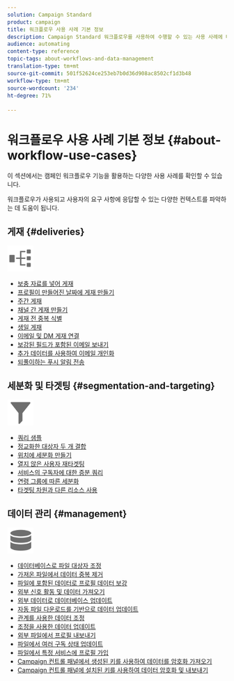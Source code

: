 ```yaml
---
solution: Campaign Standard
product: campaign
title: 워크플로우 사용 사례 기본 정보
description: Campaign Standard 워크플로우를 사용하여 수행할 수 있는 사용 사례에 대해 자세히 알아보십시오.
audience: automating
content-type: reference
topic-tags: about-workflows-and-data-management
translation-type: tm+mt
source-git-commit: 501f52624ce253eb7b0d36d908ac8502cf1d3b48
workflow-type: tm+mt
source-wordcount: '234'
ht-degree: 71%

---
```



# 워크플로우 사용 사례 기본 정보 {#about-workflow-use-cases}

이 섹션에서는 캠페인 워크플로우 기능을 활용하는 다양한 사용 사례를 확인할 수 있습니다.

워크플로우가 사용되고 사용자의 요구 사항에 응답할 수 있는 다양한 컨텍스트를 파악하는 데 도움이 됩니다.

## 게재 {#deliveries}

<img src="assets/do-not-localize/icon_workflows.svg" width="60px">

* [보충 자료를 넣어 게재](../../automating/using/workflow-created-query-with-complement.md)
* [프로필이 만들어진 날짜에 게재 만들기](../../automating/using/workflow-creation-date-query.md)
* [주간 게재](../../automating/using/workflow-weekly-offer.md)
* [채널 간 게재 만들기](../../automating/using/workflow-cross-channel-delivery.md)
* [게재 전 중복 식별](../../automating/using/identifying-duplicated-before-delivery.md)
* [생일 게재](../../automating/using/birthday-delivery.md)
* [이메일 및 DM 게재 연결](../../automating/using/coupling-email-direct-mail.md)
* [보강된 필드가 포함된 이메일 보내기](../../automating/using/sending-email-enriched-fields.md)
* [추가 데이터를 사용하여 이메일 개인화](../../automating/using/personalizing-email-with-additional-data.md)
* [되풀이하는 푸시 알림 전송](../../automating/using/recurring-push-notifications.md)

## 세분화 및 타겟팅 {#segmentation-and-targeting}

<img src="assets/do-not-localize/icon_filter.svg" width="60px">

* [쿼리 샘플](../../automating/using/query-samples.md)
* [정교화한 대상자 두 개 결합](../../automating/using/union-on-two-refined-audiences.md)
* [위치에 세분화 만들기](../../automating/using/workflow-segmentation-location.md)
* [열지 않은 사용자 재타겟팅](../../automating/using/workflow-cross-channel-retargeting.md)
* [서비스의 구독자에 대한 증분 쿼리](../../automating/using/incremental-query-on-subscribers.md)
* [연령 그룹에 따른 세분화](../../automating/using/segmentation-age-groups.md)
* [타겟팅 차원과 다른 리소스 사용](../../automating/using/using-resources-different-from-targeting-dimensions.md)

## 데이터 관리 {#management}

<img src="assets/do-not-localize/icon_manage.svg" width="60px">

* [데이터베이스로 파일 대상자 조정](../../automating/using/reconcile-file-audience-with-database.md)
* [가져온 파일에서 데이터 중복 제거](../../automating/using/deduplicating-data-imported-file.md)
* [ 파일에 포함된 데이터로 프로필 데이터 보강](../../automating/using/enriching-profile-data-file.md)
* [외부 신호 활동 및 데이터 가져오기](../../automating/using/external-signal-data-import.md)
* [외부 데이터로 데이터베이스 업데이트](../../automating/using/update-database-file.md)
* [자동 파일 다운로드를 기반으로 데이터 업데이트](../../automating/using/update-data-automatic-download.md)
* [관계를 사용한 데이터 조정](../../automating/using/reconciliation-using-relations.md)
* [조정을 사용한 데이터 업데이트](../../automating/using/data-update-reconciliation.md)
* [외부 파일에서 프로필 내보내기](../../automating/using/exporting-profiles-in-file.md)
* [파일에서 여러 구독 상태 업데이트](../../automating/using/updating-subscriptions-from-file.md)
* [파일에서 특정 서비스에 프로필 가입](../../automating/using/subscribing-profiles-from-file.md)
* [Campaign 컨트롤 패널에서 생성된 키를 사용하여 데이터를 암호화 가져오기](../../automating/using/managing-encrypted-data.md#use-case-gpg-decrypt)
* [Campaign 컨트롤 패널에 설치된 키를 사용하여 데이터 암호화 및 내보내기](../../automating/using/managing-encrypted-data.md#use-case-gpg-encrypt)
